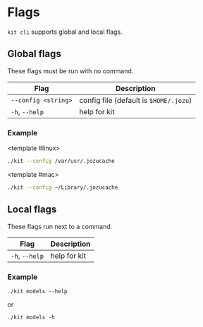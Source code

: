 # Flags

`kit cli` supports global and local flags.

## Global flags

These flags must be run with no command.

| Flag |	Description |
| ---- | ---- |
| `--config <string>` | config file (default is `$HOME/.jozu`) |
| `-h`, `--help` | help for kit |

### Example

<PlatformSnippet>
  <template #windows>

  ```sh
  ./kit --config c:\Applications\caches\.jozucache
  ```

  </template>

  <template #linux>

  ```sh
  ./kit --config /var/usr/.jozucache
  ```

  </template>

  <template #mac>

  ```sh
  ./kit --config ~/Library/.jozucache
  ```

  </template>
</PlatformSnippet>

## Local flags

These flags run next to a command.

| Flag |	Description |
| ---- | ---- |
| `-h`, `--help` | help for kit |

### Example

`./kit models --help`

or

`./kit models -h`

